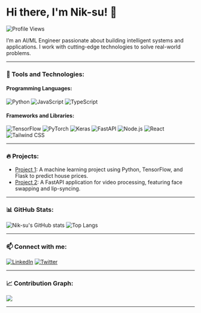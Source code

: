 # Hi there, I'm Nik-su! 👋

![Profile Views](https://komarev.com/ghpvc/?username=Nik-su&color=brightgreen)

I’m an AI/ML Engineer passionate about building intelligent systems and applications. I work with cutting-edge technologies to solve real-world problems.

---

### 🔧 Tools and Technologies:

#### Programming Languages:
![Python](https://img.shields.io/badge/-Python-3776AB?style=for-the-badge&logo=python&logoColor=white)
![JavaScript](https://img.shields.io/badge/-JavaScript-F7DF1E?style=for-the-badge&logo=javascript&logoColor=black)
![TypeScript](https://img.shields.io/badge/-TypeScript-3178C6?style=for-the-badge&logo=typescript&logoColor=white)

#### Frameworks and Libraries:
![TensorFlow](https://img.shields.io/badge/-TensorFlow-FF6F00?style=for-the-badge&logo=tensorflow&logoColor=white)
![PyTorch](https://img.shields.io/badge/-PyTorch-EE4C2C?style=for-the-badge&logo=pytorch&logoColor=white)
![Keras](https://img.shields.io/badge/-Keras-D00000?style=for-the-badge&logo=keras&logoColor=white)
![FastAPI](https://img.shields.io/badge/-FastAPI-009688?style=for-the-badge&logo=fastapi&logoColor=white)
![Node.js](https://img.shields.io/badge/-Node.js-339933?style=for-the-badge&logo=nodedotjs&logoColor=white)
![React](https://img.shields.io/badge/-React-61DAFB?style=for-the-badge&logo=react&logoColor=black)
![Tailwind CSS](https://img.shields.io/badge/-Tailwind%20CSS-38B2AC?style=for-the-badge&logo=tailwind-css&logoColor=white)

---

### 🔥 Projects:

- [Project 1](https://github.com/Nik-su/project1): A machine learning project using Python, TensorFlow, and Flask to predict house prices.
- [Project 2](https://github.com/Nik-su/project2): A FastAPI application for video processing, featuring face swapping and lip-syncing.

---

### 📊 GitHub Stats:

![Nik-su's GitHub stats](https://github-readme-stats.vercel.app/api?username=Nik-su&show_icons=true&theme=radical)
![Top Langs](https://github-readme-stats.vercel.app/api/top-langs/?username=Nik-su&layout=compact&theme=radical)

---

### 📫 Connect with me:

[![LinkedIn](https://img.icons8.com/fluent/48/000000/linkedin.png)]((https://www.linkedin.com/in/nikhil-pal-bigdata/)) 
[![Twitter](https://img.icons8.com/fluent/48/000000/twitter.png)](https://twitter.com/yourusername)

---

### 📈 Contribution Graph:

![](https://github-profile-summary-cards.vercel.app/api/cards/profile-details?username=Nik-su&theme=vue)

---

